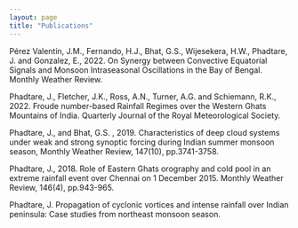 ```yaml
---
layout: page
title: "Publications"
---
```


Pérez Valentín, J.M., Fernando, H.J., Bhat, G.S., Wijesekera, H.W., Phadtare, J. and Gonzalez, E., 2022. On Synergy between Convective Equatorial Signals and Monsoon Intraseasonal Oscillations in the Bay of Bengal. Monthly Weather Review.

Phadtare, J., Fletcher, J.K., Ross, A.N., Turner, A.G. and Schiemann, R.K., 2022. Froude number-based
Rainfall Regimes over the Western Ghats Mountains of India. Quarterly Journal of the Royal Meteorological
Society. 

Phadtare, J., and Bhat, G.S. , 2019. Characteristics of deep cloud systems under weak and strong synoptic
forcing during Indian summer monsoon season, Monthly Weather Review, 147(10), pp.3741-3758.

Phadtare, J., 2018. Role of Eastern Ghats orography and cold pool in an extreme rainfall event over Chennai
on 1 December 2015. Monthly Weather Review, 146(4), pp.943-965.

Phadtare, J. Propagation of cyclonic vortices and intense rainfall over Indian peninsula: Case studies from
northeast monsoon season.
